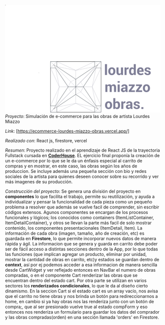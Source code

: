 ![Logo de el ecommerce de Lourdes Miazzo](src/components/navBar/iconoLourdes.png)
_Proyecto_: Simulación de e-commerce  para las obras de artista Lourdes Miazzo

_Link_: [https://ecommerce-lourdes-miazzo-obras.vercel.app/]

_Realizado con_: React js, firestore, vercel

_Resumen_: Proyecto realizado en el aprendizaje de React JS de la trayectoria Fullstack cursada en [**CoderHouse**](https://www.coderhouse.com/).  EL ejercicio final proponía la creación de un e-commerce por lo que se le da un énfasis especial al carrito de compras y en mostrar, en este caso, las obras según los años de produccion. Se incluye además una pequeña sección con bio y redes sociales de la artista para quienes deseen conocer sobre su recorrido y ver más imagenes de su producción.

_Construcción del proyecto_: Se genera una división del proyecto en **componentes** lo que facilita el trabajo, permite su reutilización, y ayuda a individualizar y pensar la funcionalidad de cada pieza como un pequeño problema a resolver que además se vuelve facil de comprender, sin escribir códigos extensos. Agunos componentes se encargan de los procesos funcionales y lógicos; los conocidos como containers (ItemListContainer, ItemDetailContainer), y otros se llevan la parte más facil de solo mostrar contenido, los componentes presentacionales (ItemDetail, Item).
La información de cada obra (imagen, tamaño, año de creación, etc) es guardada en **Firestore**, lo que permite incorporar nuevos datos de manera rápida y ágil.
La informacion que se genera y guarda en carrito debe poder ser de fácil acceso a distintas secciones dentro de la App, por lo que todas las funciones (que implican agregar un producto, eliminar por unidad, mostrar la cantidad de obras en carrito, etc)y estados se guardan dentro de **context**, así por ej podemos acceder a esa informacion de manera sencilla desde CartWidget y ver reflejado entonces en NavBar el numero de obras compradas, o en el componente Cart renderizar las obras que se encuentran dentro del estado cart.
Por otra parte se utilizan en varios sectores los **renderizados condicionales**, lo que le da al diseño cierto dinamismo. En la seccion Cart si el estado cart es un array vacío, nos avisa que el carrito no tiene obras y nos brinda un botón para redireccionarnos a home, en cambio si ya hay obras nos las renderiza junto con un botón de compra;, que al ser presionado vuelve true al estado compForm y eso entonces nos renderiza un formulario para guardar los datos del comprador y las obras compradas(orden) en una sección llamada 'orders' en Firestore.